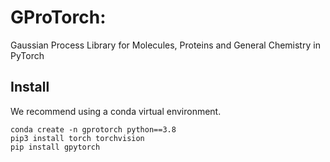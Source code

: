 # GProTorch: 
Gaussian Process Library for Molecules, Proteins and General Chemistry in PyTorch

## Install

We recommend using a conda virtual environment.

```
conda create -n gprotorch python==3.8
pip3 install torch torchvision
pip install gpytorch
```
